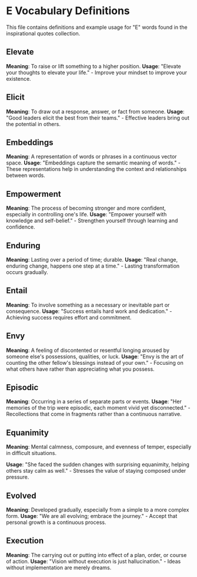 # E Vocabulary Definitions

This file contains definitions and example usage for "E" words found in the inspirational quotes collection.

<!-- Add vocabulary words here following the format:
## WordName

**Meaning**: Clear, concise definition of the word.
**Usage**: "Quote or example sentence." - Explanation of the usage context.
-->

## Elevate

**Meaning**: To raise or lift something to a higher position.
**Usage**: "Elevate your thoughts to elevate your life." - Improve your mindset to improve your existence.

## Elicit

**Meaning**: To draw out a response, answer, or fact from someone.
**Usage**: "Good leaders elicit the best from their teams." - Effective leaders bring out the potential in others.

## Embeddings

**Meaning**: A representation of words or phrases in a continuous vector space.
**Usage**: "Embeddings capture the semantic meaning of words." - These representations help in understanding the context and relationships between words.

## Empowerment

**Meaning**: The process of becoming stronger and more confident, especially in controlling one's life.
**Usage**: "Empower yourself with knowledge and self-belief." - Strengthen yourself through learning and confidence.

## Enduring

**Meaning**: Lasting over a period of time; durable.
**Usage**: "Real change, enduring change, happens one step at a time." - Lasting transformation occurs gradually.

## Entail

**Meaning**: To involve something as a necessary or inevitable part or consequence.
**Usage**: "Success entails hard work and dedication." - Achieving success requires effort and commitment.

## Envy

**Meaning**: A feeling of discontented or resentful longing aroused by someone else's possessions, qualities, or luck.
**Usage**: "Envy is the art of counting the other fellow's blessings instead of your own." - Focusing on what others have rather than appreciating what you possess.

## Episodic

**Meaning**: Occurring in a series of separate parts or events.
**Usage**: "Her memories of the trip were episodic, each moment vivid yet disconnected." - Recollections that come in fragments rather than a continuous narrative.

## Equanimity

**Meaning**: Mental calmness, composure, and evenness of temper, especially in difficult situations.

**Usage**: "She faced the sudden changes with surprising equanimity, helping others stay calm as well." - Stresses the value of staying composed under pressure.

## Evolved

**Meaning**: Developed gradually, especially from a simple to a more complex form.
**Usage**: "We are all evolving; embrace the journey." - Accept that personal growth is a continuous process.

## Execution

**Meaning**: The carrying out or putting into effect of a plan, order, or course of action.
**Usage**: "Vision without execution is just hallucination." - Ideas without implementation are merely dreams.
